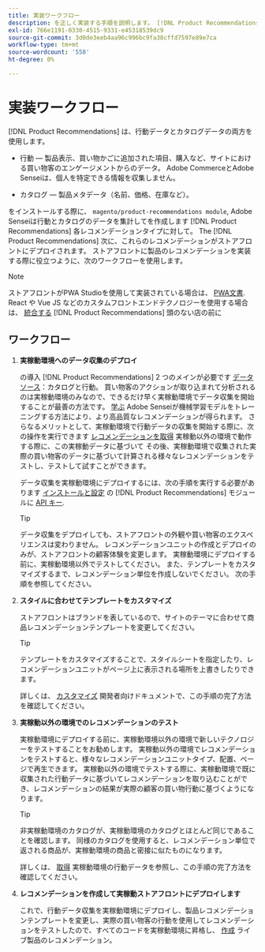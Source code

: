 ```yaml
---
title: 実装ワークフロー
description: を正しく実装する手順を説明します。 [!DNL Product Recommendations] 店の前に
exl-id: 766e1191-0330-4515-9331-e45318539dc9
source-git-commit: 3d0de3eeb4aa96c996bc9fa38cffd7597e89e7ca
workflow-type: tm+mt
source-wordcount: '558'
ht-degree: 0%

---
```


# 実装ワークフロー

[!DNL Product Recommendations] は、行動データとカタログデータの両方を使用します。

- 行動 — 製品表示、買い物かごに追加された項目、購入など、サイトにおける買い物客のエンゲージメントからのデータ。 Adobe CommerceとAdobe Senseiは、個人を特定できる情報を収集しません。

- カタログ — 製品メタデータ（名前、価格、在庫など）。

をインストールする際に、 `magento/product-recommendations module`, Adobe Senseiは行動とカタログのデータを集計してを作成します [!DNL Product Recommendations] 各レコメンデーションタイプに対して。 The [!DNL Product Recommendations] 次に、これらのレコメンデーションがストアフロントにデプロイされます。 ストアフロントに製品のレコメンデーションを実装する際に役立つように、次のワークフローを使用します。

>[!NOTE]
>
> ストアフロントがPWA Studioを使用して実装されている場合は、 [PWA文書](https://developer.adobe.com/commerce/pwa-studio/integrations/product-recommendations/). React や Vue JS などのカスタムフロントエンドテクノロジーを使用する場合は、 [統合する](headless.md) [!DNL Product Recommendations] 頭のない店の前に

## ワークフロー

1. **実稼動環境へのデータ収集のデプロイ**

   の導入 [!DNL Product Recommendations] 2 つのメインが必要です [データソース](type.md)：カタログと行動。 買い物客のアクションが取り込まれて分析されるのは実稼動環境のみなので、できるだけ早く実稼動環境でデータ収集を開始することが最善の方法です。 [学ぶ](behavioral-data.md) Adobe Senseiが機械学習モデルをトレーニングする方法により、より高品質なレコメンデーションが得られます。 さらなるメリットとして、実稼動環境で行動データの収集を開始する際に、次の操作を実行できます [レコメンデーションを取得](verify.md) 実稼動以外の環境で動作する際に、この実稼動データに基づいて その後、実稼動環境で収集された実際の買い物客のデータに基づいて計算される様々なレコメンデーションをテストし、テストして試すことができます。

   データ収集を実稼動環境にデプロイするには、次の手順を実行する必要があります [インストールと設定](install-configure.md) の [!DNL Product Recommendations] モジュールに [API キー](https://experienceleague.adobe.com/docs/commerce-merchant-services/user-guides/integration-services/saas.html).

   >[!TIP]
   >
   > データ収集をデプロイしても、ストアフロントの外観や買い物客のエクスペリエンスは変わりません。 レコメンデーションユニットの作成とデプロイのみが、ストアフロントの顧客体験を変更します。 実稼動環境にデプロイする前に、実稼動環境以外でテストしてください。 また、テンプレートをカスタマイズするまで、レコメンデーション単位を作成しないでください。 次の手順を参照してください。

1. **スタイルに合わせてテンプレートをカスタマイズ**

   ストアフロントはブランドを表しているので、サイトのテーマに合わせて商品レコメンデーションテンプレートを変更してください。

   >[!TIP]
   >
   > テンプレートをカスタマイズすることで、スタイルシートを指定したり、レコメンデーションユニットがページ上に表示される場所を上書きしたりできます。

   詳しくは、 [カスタマイズ](https://experienceleague.adobe.com/docs/commerce-merchant-services/product-recommendations/developer/customize.html) 開発者向けドキュメントで、この手順の完了方法を確認してください。

1. **実稼動以外の環境でのレコメンデーションのテスト**

   実稼動環境にデプロイする前に、実稼動環境以外の環境で新しいテクノロジーをテストすることをお勧めします。 実稼動以外の環境でレコメンデーションをテストすると、様々なレコメンデーションユニットタイプ、配置、ページで再生できます。 実稼動以外の環境でテストする際に、実稼動環境で既に収集された行動データに基づいてレコメンデーションを取り込むことができ、レコメンデーションの結果が実際の顧客の買い物行動に基づくようになります。

   >[!TIP]
   >
   > 非実稼動環境のカタログが、実稼動環境のカタログとほとんど同じであることを確認します。 同様のカタログを使用すると、レコメンデーション単位で返される商品が、実稼動環境の商品と密接に似たものになります。

   詳しくは、 [取得](staging-environment.md) 実稼動環境の行動データを参照し、この手順の完了方法を確認してください。

1. **レコメンデーションを作成して実稼動ストアフロントにデプロイします**

   これで、行動データ収集を実稼動環境にデプロイし、製品レコメンデーションテンプレートを変更し、実際の買い物客の行動を使用してレコメンデーションをテストしたので、すべてのコードを実稼動環境に昇格し、 [作成](create.md) ライブ製品のレコメンデーション。
